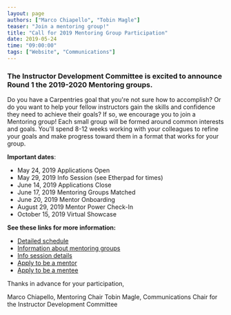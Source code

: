 ```yaml
---
layout: page
authors: ["Marco Chiapello", "Tobin Magle"]
teaser: "Join a mentoring group!"
title: "Call for 2019 Mentoring Group Participation"
date: 2019-05-24
time: "09:00:00"
tags: ["Website", "Communications"]
---
```


### The Instructor Development Committee is excited to announce Round 1 the 2019-2020 Mentoring groups. 

 Do you have a Carpentries goal that you're not sure how to accomplish? Or do you want to help your fellow instructors gain the skills and confidence they need to achieve their goals? If so, we encourage you to join a Mentoring group! Each small group will be formed around common interests and goals. You'll spend 8-12 weeks working with your colleagues to refine your goals and make progress toward them in a format that works for your group. 

 **Important dates**:
* May 24, 2019	Applications Open
* May 29, 2019	Info Session (see Etherpad for times)
* June 14, 2019	Applications Close
* June 17, 2019	Mentoring Groups Matched
* June 20, 2019	Mentor Onboarding
* August 29, 2019	Mentor Power Check-In
* October 15, 2019	Virtual Showcase

**See these links for more information:**
* [Detailed schedule](https://github.com/carpentries/instructor-development/blob/master/mentoring-groups/2018-2019-schedule.md)
* [Information about mentoring groups](https://docs.carpentries.org/topic_folders/instructor_development/mentoring_groups.html)
* [Info session details](https://pad.carpentries.org/mentoring-groups)
* [Apply to be a mentor](https://goo.gl/forms/1AnNC449zDdCpYhI2)
* [Apply to be a mentee](https://goo.gl/forms/L6KNCnOIFrAVxhq72)


Thanks in advance for your participation, 

Marco Chiapello, Mentoring Chair
Tobin Magle, Communications Chair
for the Instructor Development Committee
